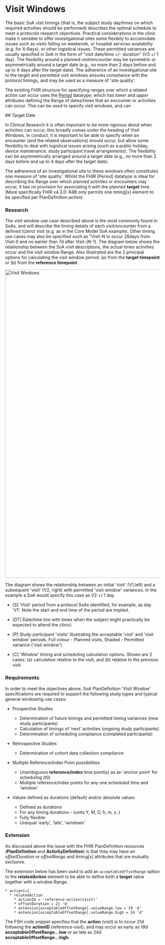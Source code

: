 # Visit Windows

The basic SoA visit timings (that is, the subject study day/times on which required activities should be performed) describes the optimal schedule to meet a protocols research objectives. Practical considerations in the clinic make it sensible to offer investigational sites some flexibily to accomodate issues such as visits falling on weekends, or hospital services availability (e.g. for X-Rays), or other logistical issues. These permitted variances are usually specified in SoA in the form of "visit date/time +/- duration" (V3 +/ 1 day). The flexibility around a planned visit/encounter may be symmetric or asymmetrically around a target date (e.g., no more than 2 days before and up to 4 days after the target date).  The adherence of an investigational site to the target and permitted visit windows ensures compliance with the protocol timings, and may be used as a measure of 'site quality'.

The existing FHIR structure for specifying ranges over which a related action can occur uses the [Period](https://hl7.org/fhir/datatypes.html#Period) datatype; which has _lower_ and _upper_ attributes defining the Range of dates/times that an encounter or activities can occur.  This can be used to specify visit windows, and can 

## Target Date

In Clinical Research it is often important to be more rigorous about when activities can occur; this broadly comes under the heading of Visit Windows.  In conduct, it is important to be able to specify when an encounter (and the related observations) should occur, but allow some flexibility to deal with logistical issues arising (such as a public holiday, device maintenance, study participant travel arrangements).  The flexibility can be asymmetrically arranged around a target date (e.g., no more than 2 days before and up to 4 days after the target date).  

The adherence of an investigational site to these windows often constitutes one measure of 'site quality'.
Whilst the FHIR [Period] datatype is ideal for describing the Range over which planned activties or encounters may occur, it has no provision for associating it with the planned **target** time. (More specifically FHIR v4.3.0: R4B only permits one timing[x] element to be specified per PlanDefinition.action) 

### Research

The visit window use case described above is the most commonly found in SoAs, and will describe the timing details of each visit/encounter from a defined t(zero) visit (e.g. as in the Core Model SoA example). Other timing use cases may also be specified such as "Visit-N to occur 28days from Visit-0 and no earlier than 7d after Visit-(N-1). The diagram below shows the relationship between the SoA visit descriptions, the actual times activities occur and the visit window Range. Also illustrated are the 2 principal options for calculating the visit window period:  (a) from the **target timepoint** or (b) from the **reference timepoint**.    

<img src="visit-window-research.png" alt="Visit Windows" width="1000px" style="float:none; margin: 0px 0px 0px 0px;" />

The diagram shows the relationship between an initial 'visit' (V1,left) and a subsequent 'visit' (V2, right) with permitted 'visit window' variances.  In the example a SoA would specify this case as V2 +/ 1 day.

* [S] 'Visit' period from a protocol SoAs identified, for example, as day 'V1'. Note the start and end time of the period are implied.  

* [DT] Date/time line with times when the subject might practically be expected to attend the clinic) 

* [P] Study participant 'visits' illustrating the acceptable 'visit' and 'visit window' periods. Full colour - Planned visits, Shaded - Permitted variance ('visit window') 

* [C] 'Window' timing and scheduling calculation options. Shown are 2 cases: (a) calculation relative to the visit, and (b) relative to the previous visit.  


### Requirements

In order to meet the objectives above, SoA PlanDefinition 'Visit Window' specifications are required to support the following study types and typical general windowing use cases​:

* Prospective Studies​
  * Determination of future timings and permitted timing variances (new study participants)​
  * Calculation of timings of ‘next’ activities (ongoing study participants)​
  * Determination of scheduling compliance (completed participants)​

* Retrospective​ Studies
  * Determination of cohort data collection compliance​
    
* Multiple Reference/Index Point possibilities​
  * Unambiguous **reference/index** time point(s) as an 'anchor point' for scheduling (t0)​
  * Multiple reference/index points for any one scheduled time and 'window'​
  
* Values defined as durations (default) and/or absolute values
  * Defined as durations ​
  * For any timing durations – (units Y, M, D, h, m, s..)​
  * Fully flexible ​
  * Unequal 'early', 'late', 'windows'

### Extension

As discussed above the issue with the FHIR PlanDefinition resources (__PlanDefinition__ and __ActivityDefinition__) is that they may have an _offsetDuration_ or _offsetRange_ and _timing[x]_ attributes that are mutually exclusive.  

The extension below has been used to add an `acceptableOffsetRange` option to the __relatedAction__ element to be able to define both a **target** value together with a window Range.


```
* action[=]
  * relatedAction
    * actionID = 'reference-action(visit)'
    * offsetDuration = 21 'd'
    * extension[acceptableOffsetRange].valueRange.low = 19 'd'
    * extension[acceptableOffsetRange].valueRange.high = 24 'd'
```


The FSH code snippet specifies that the **action** (visit) is to occur 21d following the **actionID** (reference-visit), and may occur as early as 19d **acceptableOffsetRange...low** or as late as 24d **acceptableOffsetRange...high**.  